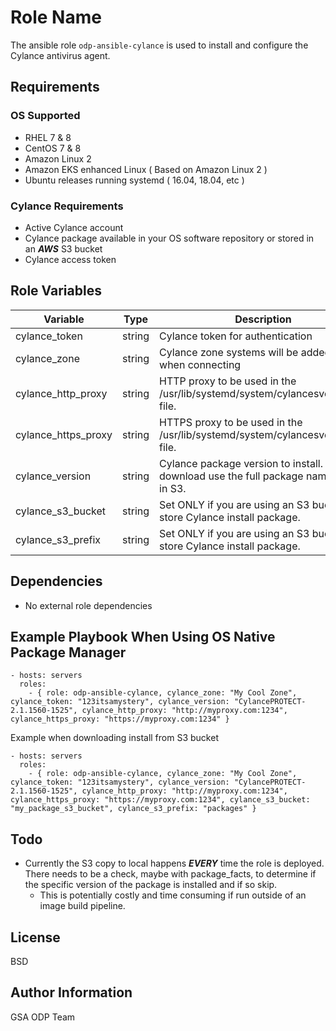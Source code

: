 Role Name
=========

The ansible role `odp-ansible-cylance` is used to install and configure the Cylance antivirus agent.

Requirements
------------

### OS Supported

* RHEL 7 & 8
* CentOS 7 & 8
* Amazon Linux 2
* Amazon EKS enhanced Linux ( Based on Amazon Linux 2 )
* Ubuntu releases running systemd ( 16.04, 18.04, etc )

### Cylance Requirements

* Active Cylance account
* Cylance package available in your OS software repository or stored in an ***AWS*** S3 bucket
* Cylance access token

Role Variables
--------------
| Variable | Type | Description | Required |
| ---  | ---  | ---  | --- |
| cylance_token | string   | Cylance token for authentication | true  |
| cylance_zone | string   | Cylance zone systems will be added to when connecting | true  | 
| cylance_http_proxy | string   | HTTP proxy to be used in the /usr/lib/systemd/system/cylancesvc.service file. |  false |
| cylance_https_proxy | string   | HTTPS proxy to be used in the /usr/lib/systemd/system/cylancesvc.service file. | false |
| cylance_version | string | Cylance package version to install. For S3 download use the full package name stored in S3. | true | 
| cylance_s3_bucket | string   | Set ONLY if you are using an S3 bucket to store Cylance install package. | false  |
| cylance_s3_prefix | string   | Set ONLY if you are using an S3 bucket to store Cylance install package. | true  |

Dependencies
------------

* No external role dependencies

Example Playbook When Using OS Native Package Manager
----------------
```
- hosts: servers
  roles:
    - { role: odp-ansible-cylance, cylance_zone: "My Cool Zone", cylance_token: "123itsamystery", cylance_version: "CylancePROTECT-2.1.1560-1525", cylance_http_proxy: "http://myproxy.com:1234", cylance_https_proxy: "https://myproxy.com:1234" }
```

Example when downloading install from S3 bucket

```
- hosts: servers
  roles:
    - { role: odp-ansible-cylance, cylance_zone: "My Cool Zone", cylance_token: "123itsamystery", cylance_version: "CylancePROTECT-2.1.1560-1525", cylance_http_proxy: "http://myproxy.com:1234", cylance_https_proxy: "https://myproxy.com:1234", cylance_s3_bucket: "my_package_s3_bucket", cylance_s3_prefix: "packages" }
```

Todo
-------

* Currently the S3 copy to local happens ***EVERY*** time the role is deployed.  There needs to be a check, maybe with package_facts, to determine if the specific version of the package is installed and if so skip.  
  * This is potentially costly and time consuming if run outside of an image build pipeline.


License
-------

BSD

Author Information
------------------

GSA ODP Team
